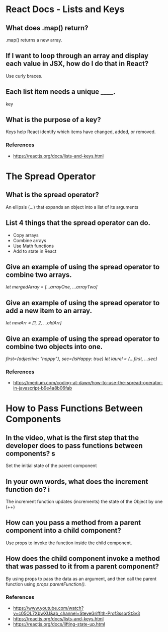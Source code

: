 # React Docs - Lists and Keys

## What does .map() return? 
.map() returns a new array.

## If I want to loop through an array and display each value in JSX, how do I do that in React? 
Use curly braces.

## Each list item needs a unique ____. 
key

## What is the purpose of a key? 
Keys help React identify which items have changed, added, or removed.

### References
* <https://reactjs.org/docs/lists-and-keys.html>

# The Spread Operator

## What is the spread operator? 
An ellipsis (...) that expands an object into a list of its arguments

## List 4 things that the spread operator can do.   
* Copy arrays 
* Combine arrays 
* Use Math functions
* Add to state in React

## Give an example of using the spread operator to combine two arrays.    
*let mergedArray = […arrayOne, …arrayTwo]*

## Give an example of using the spread operator to add a new item to an array.  
*let newArr = [1, 2, ...oldArr]*

## Give an example of using the spread operator to combine two objects into one.   
*first={adjective: "happy"}, sec={isHappy: true}
let laurel = {...first, ...sec}*

### References
* <https://medium.com/coding-at-dawn/how-to-use-the-spread-operator-in-javascript-b9e4a8b06fab>

# How to Pass Functions Between Components

## In the video, what is the first step that the developer does to pass functions between components? s
Set the initial state of the parent component

## In your own words, what does the increment function do? i
The increment function updates (increments) the state of the Object by one (++)

## How can you pass a method from a parent component into a child component? 
Use props to invoke the function inside the child component.

## How does the child component invoke a method that was passed to it from a parent component? 
By using props to pass the data as an argument, and then call the parent function using *props.parentFunction().*

### References

* <https://www.youtube.com/watch?v=c05OL7XbwXU&ab_channel=SteveGriffith-Prof3ssorSt3v3>
* <https://reactjs.org/docs/lists-and-keys.html>
* <https://reactjs.org/docs/lifting-state-up.html>
